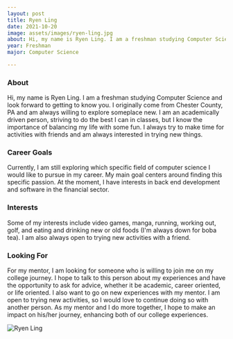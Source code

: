 ```yaml
---
layout: post
title: Ryen Ling 
date: 2021-10-20
image: assets/images/ryen-ling.jpg
about: Hi, my name is Ryen Ling. I am a freshman studying Computer Science and look forward to getting to know you. I originally come from Chester County, PA and am always willing to explore someplace new. I am an academically driven person, striving to do the best I can in classes, but I know the importance of balancing my life with some fun. I always try to make time for activities with friends and am always interested in trying new things.
year: Freshman
major: Computer Science

---
```


### About

Hi, my name is Ryen Ling. I am a freshman studying Computer Science and look forward to getting to know you. I originally come from Chester County, PA and am always willing to explore someplace new. I am an academically driven person, striving to do the best I can in classes, but I know the importance of balancing my life with some fun. I always try to make time for activities with friends and am always interested in trying new things.

### Career Goals

Currently, I am still exploring which specific field of computer science I would like to pursue in my career. My main goal centers around finding this specific passion. At the moment, I have interests in back end development and software in the financial sector.

### Interests

Some of my interests include video games, manga, running, working out, golf, and eating and drinking new or old foods (I'm always down for boba tea). I am also always open to trying new activities with a friend.

### Looking For

For my mentor, I am looking for someone who is willing to join me on my college journey. I hope to talk to this person about my experiences and have the opportunity to ask for advice, whether it be academic, career oriented, or life oriented. I also want to go on new experiences with my mentor. I am open to trying new activities, so I would love to continue doing so with another person. As my mentor and I do more together, I hope to make an impact on his/her journey, enhancing both of our college experiences.

<div class="text-center my-5">
    <img src="https://sase-drexel.github.io/mentorship-2021/assets/images/ryen-ling.jpg" alt="Ryen Ling" class="rounded post-img" />
</div>
